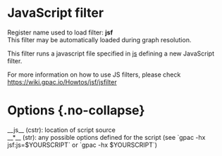 <!-- automatically generated - do not edit, patch gpac/applications/gpac/gpac.c -->

# JavaScript filter  
  
Register name used to load filter: __jsf__  
This filter may be automatically loaded during graph resolution.  
  
This filter runs a javascript file specified in [js](#js) defining a new JavaScript filter.  
    
For more information on how to use JS filters, please check https://wiki.gpac.io/Howtos/jsf/jsfilter  
  

# Options  {.no-collapse}  
  
<div markdown class="option">  
<a id="js" data-level="basic">__js__</a> (cstr): location of script source  
</div>  
<div markdown class="option">  
<a id="*" data-level="basic">__*__</a> (str): any possible options defined for the script (see `gpac -hx jsf:js=$YOURSCRIPT` or `gpac -hx $YOURSCRIPT`)  
</div>  
  
